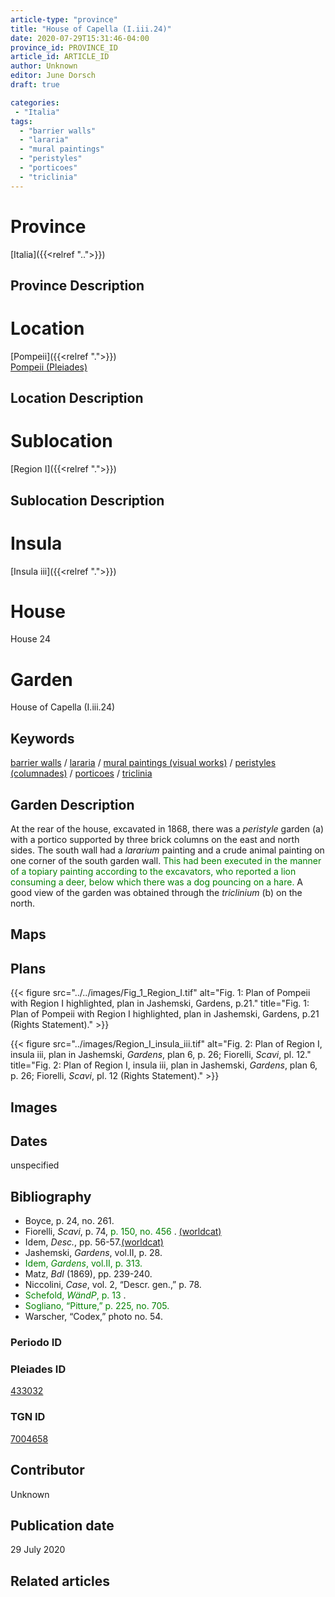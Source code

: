 ```yaml
---
article-type: "province"
title: "House of Capella (I.iii.24)"
date: 2020-07-29T15:31:46-04:00
province_id: PROVINCE_ID
article_id: ARTICLE_ID
author: Unknown
editor: June Dorsch
draft: true

categories:
 - "Italia"
tags:
  - "barrier walls"
  - "lararia"
  - "mural paintings"
  - "peristyles"
  - "porticoes"
  - "triclinia"
---
```


# Province

[Italia]({{<relref "..">}})

## Province Description

<!-- DESCRIPTION -->


# Location

[Pompeii]({{<relref ".">}}) \
[Pompeii (Pleiades)](https://pleiades.stoa.org/places/433032)

## Location Description

<!-- LEAVE THIS BLANK FOR NOW -->

# Sublocation

[Region I]({{<relref ".">}})

## Sublocation Description

<!-- DESCRIPTION -->

# Insula

[Insula iii]({{<relref ".">}})

# House

House 24

# Garden

House of Capella (I.iii.24)

## Keywords

[barrier walls](http://vocab.getty.edu/page/aat/300419302)  /
[lararia](http://vocab.getty.edu/page/aat/300400600)  /
[mural paintings (visual works)](http://vocab.getty.edu/page/aat/300033644)  /
[peristyles (columnades)](http://vocab.getty.edu/page/aat/300004029)  /
[porticoes](http://vocab.getty.edu/page/aat/300004145)  /
[triclinia](http://vocab.getty.edu/page/aat/300004359)  

## Garden Description

At the rear of the house, excavated in 1868, there was a *peristyle* garden (a) with a portico supported by three brick columns on the east and north sides. The south wall had a *lararium* painting and a crude animal painting on one corner of the south garden wall. <span style="color:green"> This had been executed in the manner of a topiary painting according to the excavators, who reported a lion consuming a deer, below which there was a dog pouncing on a hare. </span> A good view of the garden was obtained through the *triclinium* (b) on the north.

## Maps

<!--
OLD WAY (DO NOT USE)
![alt_text](../../images/image_name.ext)
*CAPTION*

NEW WAY ↓↓↓↓
{{< figure src="../../images/image_name.ext" alt="ALT_TEXT" title="CAPTION" >}}
-->

## Plans

{{< figure src="../../images/Fig_1_Region_I.tif" alt="Fig. 1: Plan of Pompeii with Region I highlighted, plan in Jashemski, Gardens, p.21." title="Fig. 1: Plan of Pompeii with Region I highlighted, plan in Jashemski, Gardens, p.21 (Rights Statement)." >}}

{{< figure src="../images/Region_I_insula_iii.tif" alt="Fig. 2: Plan of Region I, insula iii, plan in Jashemski, *Gardens*, plan 6, p. 26; Fiorelli,
*Scavi*, pl. 12." title="Fig. 2: Plan of Region I, insula iii, plan in Jashemski, *Gardens*, plan 6, p. 26; Fiorelli,
*Scavi*, pl. 12 (Rights Statement)." >}}

## Images


## Dates

unspecified

## Bibliography

* Boyce, p. 24, no. 261.
* Fiorelli, *Scavi*, p. 74,  <span style="color:green"> p. 150, no. 456 </span>. [(worldcat)](http://www.worldcat.org/oclc/249024903)
* Idem, *Desc.*, pp. 56-57.[(worldcat)](http://www.worldcat.org/oclc/908272023)
* Jashemski, *Gardens*, vol.II, p. 28.
* <span style="color:green"> Idem, *Gardens*, vol.II, p. 313. </span>
* Matz, *BdI* (1869), pp. 239-240.
* Niccolini, *Case*, vol. 2, “Descr. gen.,” p. 78.
* <span style="color:green"> Schefold, *WändP*, p. 13 </span>.
* <span style="color:green"> Sogliano, “Pitture,” p. 225, no. 705. </span>
* Warscher, “Codex,” photo no. 54.

### Periodo ID

<!-- [PERIODO_ID](https://pleiades.stoa.org/places/PLEIADES_ID) -->

### Pleiades ID

[433032](https://pleiades.stoa.org/places/433032)

### TGN ID

[7004658](http://vocab.getty.edu/page/tgn/7004658)

## Contributor

Unknown

## Publication date

29 July 2020

## Related articles

<!-- Links to other related articles. Leave blank for now -->